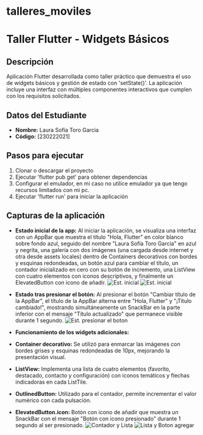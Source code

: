 # talleres_moviles
# Taller Flutter - Widgets Básicos

## Descripción
Aplicación Flutter desarrollada como taller práctico que demuestra el uso de widgets básicos y gestión de estado con 'setState()'. La aplicación incluye una interfaz con múltiples componentes interactivos que cumplen con los requisitos solicitados.

## Datos del Estudiante
- **Nombre:** Laura Sofía Toro Garcia
- **Código:** [230222021]

## Pasos para ejecutar
1. Clonar o descargar el proyecto
2. Ejecutar 'flutter pub get' para obtener dependencias
3. Configurar el emulador, en mi caso no utilice emulador ya que tengo recursos limitados con mi pc.
4. Ejecutar 'flutter run' para iniciar la aplicación

## Capturas de la aplicación
- **Estado inicial de la app:** Al iniciar la aplicación, se visualiza una interfaz con un AppBar que muestra el título "Hola, Flutter" en color blanco sobre fondo azul, seguido del nombre "Laura Sofía Toro Garcia" en azul y negrita, una galería con dos imágenes (una cargada desde internet y otra desde assets locales) dentro de Containers decorativos con bordes y esquinas redondeadas, un botón azul para cambiar el título, un contador inicializado en cero con su botón de incremento, una ListView con cuatro elementos con iconos descriptivos, y finalmente un ElevatedButton con icono de añadir.
![Est. inicial](image.png)
![Est. inicial](image-1.png)

- **Estado tras presionar el botón:** Al presionar el botón "Cambiar título de la AppBar", el título de la AppBar alterna entre "Hola, Flutter" y "¡Título cambiado!", mostrando simultáneamente un SnackBar en la parte inferior con el mensaje "Título actualizado" que permanece visible durante 1 segundo.
![Est. presionar el boton](image-2.png)

- **Funcionamiento de los widgets adicionales:**
- **Container decorativo:** Se utilizó para enmarcar las imágenes con bordes grises y esquinas redondeadas de 10px, mejorando la presentación visual.
- **ListView:** Implementa una lista de cuatro elementos (favorito, destacado, contacto y configuración) con iconos temáticos y flechas indicadoras en cada ListTile.
- **OutlinedButton:** Utilizado para el contador, permite incrementar el valor numérico con cada pulsación.
- **ElevatedButton.icon:** Botón con icono de añadir que muestra un SnackBar con el mensaje "Botón con icono presionado" durante 1 segundo al ser presionado.
![Contador y Lista](image-3.png)
![Lista y Boton agregar](image-4.png)


